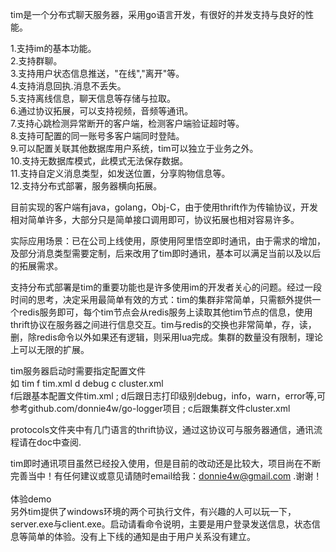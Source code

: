 tim是一个分布式聊天服务器，采用go语言开发，有很好的并发支持与良好的性能。  <br/>

1.支持im的基本功能。 <br/>
2.支持群聊。 <br/>
3.支持用户状态信息推送，"在线","离开"等。 <br/>
4.支持消息回执.消息不丢失。 <br/>
5.支持离线信息，聊天信息等存储与拉取。 <br/>
6.通过协议拓展，可以支持视频，音频等通讯。 <br/>
7.支持心跳检测异常断开的客户端，检测客户端验证超时等。 <br/>
8.支持可配置的同一账号多客户端同时登陆。 <br/>
9.可以配置关联其他数据库用户系统，tim可以独立于业务之外。 <br/>
10.支持无数据库模式，此模式无法保存数据。 <br/>
11.支持自定义消息类型，如发送位置，分享购物信息等。 <br/>
12.支持分布式部署，服务器横向拓展。 <br/>

目前实现的客户端有java，golang，Obj-C，由于使用thrift作为传输协议，开发相对简单许多，大部分只是简单接口调用即可，协议拓展也相对容易许多。 <br/>

实际应用场景：已在公司上线使用，原使用阿里悟空即时通讯，由于需求的增加，及部分消息类型需要定制，后来改用了tim即时通讯，基本可以满足当前以及以后的拓展需求。 <br/>

支持分布式部署是tim的重要功能也是许多使用im的开发者关心的问题。经过一段时间的思考，决定采用最简单有效的方式：tim的集群非常简单，只需额外提供一个redis服务即可，每个tim节点会从redis服务上读取其他tim节点的信息，使用thrift协议在服务器之间进行信息交互。tim与redis的交换也非常简单，存，读，删，除redis命令以外如果还有逻辑，则采用lua完成。集群的数量没有限制，理论上可以无限的扩展。 <br/>

tim服务器启动时需要指定配置文件 <br/>
如 tim  f  tim.xml  d  debug   c cluster.xml    <br/>
f后跟基本配置文件tim.xml ;  d后跟日志打印级别debug，info，warn，error等,可参考github.com/donnie4w/go-logger项目  ; c后跟集群文件cluster.xml <br/>

protocols文件夹中有几门语言的thrift协议，通过这协议可与服务器通信，通讯流程请在doc中查阅. <br/>

tim即时通讯项目虽然已经投入使用，但是目前的改动还是比较大，项目尚在不断完善当中！有任何建议或意见请随时email给我：donnie4w@gmail.com .谢谢！ <br/>
<br/>
体验demo <br/>
另外tim提供了windows环境的两个可执行文件，有兴趣的人可以玩一下，server.exe与client.exe。启动请看命令说明，主要是用户登录发送信息，状态信息等简单的体验。没有上下线的通知是由于用户关系没有建立。
